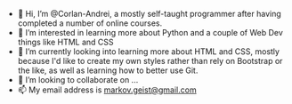 - 👋 Hi, I’m @Corlan-Andrei, a mostly self-taught programmer after having completed a number of online courses.
- 👀 I’m interested in learning more about Python and a couple of Web Dev things like HTML and CSS
- 🌱 I’m currently looking into learning more about HTML and CSS, mostly because I'd like to create my own styles rather than rely on Bootstrap or the like, as well as learning how to better use Git.
- 💞️ I’m looking to collaborate on ...
- 📫 My email address is markov.geist@gmail.com

<!---
Corlan-Andrei/Corlan-Andrei is a ✨ special ✨ repository because its `README.md` (this file) appears on your GitHub profile.
You can click the Preview link to take a look at your changes.
--->
